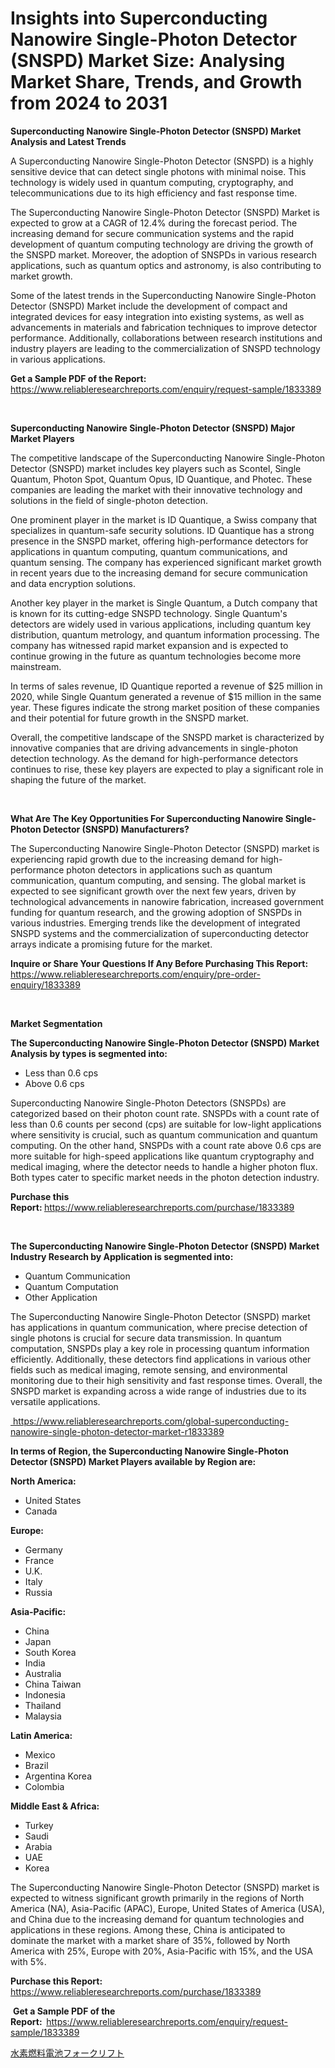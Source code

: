 <p><h1>Insights into Superconducting Nanowire Single-Photon Detector (SNSPD) Market Size: Analysing Market Share, Trends, and Growth from 2024 to 2031</h1></p><p><strong>Superconducting Nanowire Single-Photon Detector (SNSPD) Market Analysis and Latest Trends</strong></p>
<p><p>A Superconducting Nanowire Single-Photon Detector (SNSPD) is a highly sensitive device that can detect single photons with minimal noise. This technology is widely used in quantum computing, cryptography, and telecommunications due to its high efficiency and fast response time.</p><p>The Superconducting Nanowire Single-Photon Detector (SNSPD) Market is expected to grow at a CAGR of 12.4% during the forecast period. The increasing demand for secure communication systems and the rapid development of quantum computing technology are driving the growth of the SNSPD market. Moreover, the adoption of SNSPDs in various research applications, such as quantum optics and astronomy, is also contributing to market growth.</p><p>Some of the latest trends in the Superconducting Nanowire Single-Photon Detector (SNSPD) Market include the development of compact and integrated devices for easy integration into existing systems, as well as advancements in materials and fabrication techniques to improve detector performance. Additionally, collaborations between research institutions and industry players are leading to the commercialization of SNSPD technology in various applications.</p></p>
<p><strong>Get a Sample PDF of the Report:&nbsp;</strong> <a href="https://www.reliableresearchreports.com/enquiry/request-sample/1833389">https://www.reliableresearchreports.com/enquiry/request-sample/1833389</a></p>
<p>&nbsp;</p>
<p><strong>Superconducting Nanowire Single-Photon Detector (SNSPD) Major Market Players</strong></p>
<p><p>The competitive landscape of the Superconducting Nanowire Single-Photon Detector (SNSPD) market includes key players such as Scontel, Single Quantum, Photon Spot, Quantum Opus, ID Quantique, and Photec. These companies are leading the market with their innovative technology and solutions in the field of single-photon detection.</p><p>One prominent player in the market is ID Quantique, a Swiss company that specializes in quantum-safe security solutions. ID Quantique has a strong presence in the SNSPD market, offering high-performance detectors for applications in quantum computing, quantum communications, and quantum sensing. The company has experienced significant market growth in recent years due to the increasing demand for secure communication and data encryption solutions.</p><p>Another key player in the market is Single Quantum, a Dutch company that is known for its cutting-edge SNSPD technology. Single Quantum's detectors are widely used in various applications, including quantum key distribution, quantum metrology, and quantum information processing. The company has witnessed rapid market expansion and is expected to continue growing in the future as quantum technologies become more mainstream.</p><p>In terms of sales revenue, ID Quantique reported a revenue of $25 million in 2020, while Single Quantum generated a revenue of $15 million in the same year. These figures indicate the strong market position of these companies and their potential for future growth in the SNSPD market.</p><p>Overall, the competitive landscape of the SNSPD market is characterized by innovative companies that are driving advancements in single-photon detection technology. As the demand for high-performance detectors continues to rise, these key players are expected to play a significant role in shaping the future of the market.</p></p>
<p>&nbsp;</p>
<p><strong>What Are The Key Opportunities For Superconducting Nanowire Single-Photon Detector (SNSPD) Manufacturers?</strong></p>
<p><p>The Superconducting Nanowire Single-Photon Detector (SNSPD) market is experiencing rapid growth due to the increasing demand for high-performance photon detectors in applications such as quantum communication, quantum computing, and sensing. The global market is expected to see significant growth over the next few years, driven by technological advancements in nanowire fabrication, increased government funding for quantum research, and the growing adoption of SNSPDs in various industries. Emerging trends like the development of integrated SNSPD systems and the commercialization of superconducting detector arrays indicate a promising future for the market.</p></p>
<p><strong>Inquire or Share Your Questions If Any Before Purchasing This Report:</strong> <a href="https://www.reliableresearchreports.com/enquiry/pre-order-enquiry/1833389">https://www.reliableresearchreports.com/enquiry/pre-order-enquiry/1833389</a></p>
<p>&nbsp;</p>
<p><strong>Market Segmentation</strong></p>
<p><strong>The Superconducting Nanowire Single-Photon Detector (SNSPD) Market Analysis by types is segmented into:</strong></p>
<p><ul><li>Less than 0.6 cps</li><li>Above 0.6 cps</li></ul></p>
<p><p>Superconducting Nanowire Single-Photon Detectors (SNSPDs) are categorized based on their photon count rate. SNSPDs with a count rate of less than 0.6 counts per second (cps) are suitable for low-light applications where sensitivity is crucial, such as quantum communication and quantum computing. On the other hand, SNSPDs with a count rate above 0.6 cps are more suitable for high-speed applications like quantum cryptography and medical imaging, where the detector needs to handle a higher photon flux. Both types cater to specific market needs in the photon detection industry.</p></p>
<p><strong>Purchase this Report:&nbsp;</strong><a href="https://www.reliableresearchreports.com/purchase/1833389">https://www.reliableresearchreports.com/purchase/1833389</a></p>
<p>&nbsp;</p>
<p><strong>The Superconducting Nanowire Single-Photon Detector (SNSPD) Market Industry Research by Application is segmented into:</strong></p>
<p><ul><li>Quantum Communication</li><li>Quantum Computation</li><li>Other Application</li></ul></p>
<p><p>The Superconducting Nanowire Single-Photon Detector (SNSPD) market has applications in quantum communication, where precise detection of single photons is crucial for secure data transmission. In quantum computation, SNSPDs play a key role in processing quantum information efficiently. Additionally, these detectors find applications in various other fields such as medical imaging, remote sensing, and environmental monitoring due to their high sensitivity and fast response times. Overall, the SNSPD market is expanding across a wide range of industries due to its versatile applications.</p></p>
<p><a href="https://www.reliableresearchreports.com/global-superconducting-nanowire-single-photon-detector-market-r1833389">&nbsp;https://www.reliableresearchreports.com/global-superconducting-nanowire-single-photon-detector-market-r1833389</a></p>
<p><strong>In terms of Region, the Superconducting Nanowire Single-Photon Detector (SNSPD) Market Players available by Region are:</strong></p>
<p>
    <p> <strong> North America: </strong>
        <ul>
            <li>United States</li>
            <li>Canada</li>
        </ul>
        </p> 
    <p> <strong> Europe: </strong>
        <ul>
            <li>Germany</li>
            <li>France</li>
            <li>U.K.</li>
            <li>Italy</li>
            <li>Russia</li>
        </ul>
        </p> 
    <p> <strong> Asia-Pacific: </strong>
        <ul>
            <li>China</li>
            <li>Japan</li>
            <li>South Korea</li>
            <li>India</li>
            <li>Australia</li>
            <li>China Taiwan</li>
            <li>Indonesia</li>
            <li>Thailand</li>
            <li>Malaysia</li>
        </ul>
        </p> 
    <p> <strong> Latin America: </strong>
        <ul>
            <li>Mexico</li>
            <li>Brazil</li>
            <li>Argentina Korea</li>
            <li>Colombia</li>
        </ul>
        </p> 
    <p> <strong> Middle East & Africa: </strong>
        <ul>
            <li>Turkey</li>
            <li>Saudi</li>
            <li>Arabia</li>
            <li>UAE</li>
            <li>Korea</li>
        </ul>
    </p>
    </p>
<p><p>The Superconducting Nanowire Single-Photon Detector (SNSPD) market is expected to witness significant growth primarily in the regions of North America (NA), Asia-Pacific (APAC), Europe, United States of America (USA), and China due to the increasing demand for quantum technologies and applications in these regions. Among these, China is anticipated to dominate the market with a market share of 35%, followed by North America with 25%, Europe with 20%, Asia-Pacific with 15%, and the USA with 5%.</p></p>
<p><strong>Purchase this Report: </strong><a href="https://www.reliableresearchreports.com/purchase/1833389">https://www.reliableresearchreports.com/purchase/1833389</a></p>
<p>&nbsp;<strong>Get a Sample PDF of the Report:&nbsp;&nbsp;</strong><a href="https://www.reliableresearchreports.com/enquiry/request-sample/1833389">https://www.reliableresearchreports.com/enquiry/request-sample/1833389</a></p>
<p><strong></strong></p>
<p><p><a href="https://github.com/lababdou/Market-Research-Report-List-3/blob/main/669096842685.md">水素燃料電池フォークリフト</a></p></p>